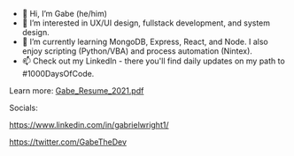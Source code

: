 - 👋 Hi, I’m Gabe (he/him)
- 👀 I’m interested in UX/UI design, fullstack development, and system design. 
- 🌱 I’m currently learning MongoDB, Express, React, and Node. I also enjoy scripting (Python/VBA) and process automation (Nintex).
- 📫 Check out my LinkedIn - there you'll find daily updates on my path to #1000DaysOfCode.

Learn more:
[Gabe_Resume_2021.pdf](https://github.com/gabrielwright1/gabrielwright1/files/6795477/Gabe_Resume_2021.pdf)

Socials: 

https://www.linkedin.com/in/gabrielwright1/

https://twitter.com/GabeTheDev

<!---
gabrielwright1/gabrielwright1 is a ✨ special ✨ repository because its `README.md` (this file) appears on your GitHub profile.
You can click the Preview link to take a look at your changes.
--->
